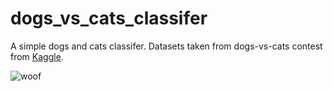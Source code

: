 # dogs_vs_cats_classifer

A simple dogs and cats classifer. Datasets taken from dogs-vs-cats contest from [Kaggle](https://www.kaggle.com/c/dogs-vs-cats).

![woof](https://mcdn.coolmate.me/image/October2021/meme-cheems-1.png)

